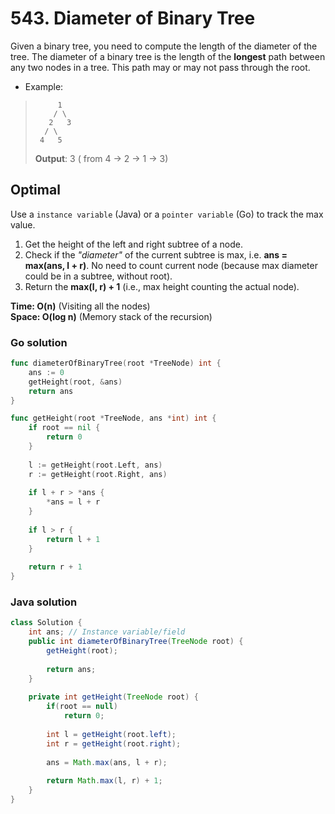 # 543. Diameter of Binary Tree

Given a binary tree, you need to compute the length of the diameter of the tree. 
The diameter of a binary tree is the length of the **longest** path between any two nodes in a tree. 
This path may or may not pass through the root.

- Example:
>          1    
>         / \   
>        2   3  
>       / \     
>      4   5    
> **Output**: 3 ( from 4 -> 2 -> 1 -> 3)

## Optimal
Use a `instance variable` (Java) or a `pointer variable` (Go) to track the max value.
1. Get the height of the left and right subtree of a node.
2. Check if the *"diameter"* of the current subtree is max, i.e. **ans = max(ans, l + r)**.
  No need to count current node (because max diameter could be in a subtree, without root).
3. Return the **max(l, r) + 1** (i.e., max height counting the actual node).

**Time: O(n)** (Visiting all the nodes)  <br> 
**Space: O(log n)** (Memory stack of the recursion)

### Go solution
```go
func diameterOfBinaryTree(root *TreeNode) int {
    ans := 0
    getHeight(root, &ans)
    return ans
}

func getHeight(root *TreeNode, ans *int) int {
    if root == nil {
        return 0
    }
    
    l := getHeight(root.Left, ans)
    r := getHeight(root.Right, ans)
    
    if l + r > *ans {
        *ans = l + r
    }
    
    if l > r {
        return l + 1
    }
    
    return r + 1
}
```
### Java solution
```java
class Solution {
    int ans; // Instance variable/field
    public int diameterOfBinaryTree(TreeNode root) {
        getHeight(root);
        
        return ans;
    }
    
    private int getHeight(TreeNode root) {
        if(root == null)
            return 0;
        
        int l = getHeight(root.left);
        int r = getHeight(root.right);
        
        ans = Math.max(ans, l + r);
        
        return Math.max(l, r) + 1;
    }
}
```